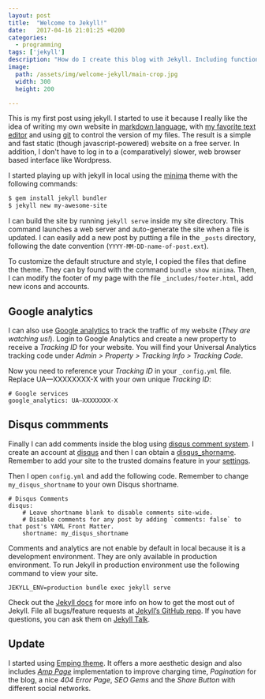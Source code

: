 ```yaml
---
layout: post
title:  "Welcome to Jekyll!"
date:   2017-04-16 21:01:25 +0200
categories:
  - programming
tags: ['jekyll']
description: "How do I create this blog with Jekyll. Including functionalities like disqus comments and google analytics"
image: 
  path: /assets/img/welcome-jekyll/main-crop.jpg
  width: 300
  height: 200

---
```


This is my first post using jekyll.  I started to use it because I really like
the idea of writing my own website in [markdown
language](https://daringfireball.net/projects/markdown/), with [my favorite
text editor](https://github.com/vim/vim) and using [git](https://git-scm.com/)
to control the version of my files.  The result is a simple and fast static
(though javascript-powered) website on a free server.  In addition, I don't have
to log in to a (comparatively) slower, web browser based interface like
Wordpress. 

I started playing up with jekyll in local using the
[minima](https://github.com/jekyll/minima) theme with the following commands:

```bash
$ gem install jekyll bundler
$ jekyll new my-awesome-site
```

I can build the site by running `jekyll serve` inside my site directory. This
command launches a web server and auto-generate the site when a file is updated.
I can easily add a new post by putting a file in the `_posts` directory,
following the date convention (`YYYY-MM-DD-name-of-post.ext`). 

To customize the default structure and style, I copied the files that define the theme.
They can by found with the command `bundle show minima`. 
Then, I can modify the footer of my page with the file `_includes/footer.html`,
add new icons and accounts.

## Google analytics

I can also use [Google
analytics](https://www.google.com/analytics/#?modal_active=none) to track the
traffic of my website (_They are watching us!_).  Login to Google Analytics and
create a new property to receive a *Tracking ID* for your website. You will
find your Universal Analytics tracking code under _Admin > Property > Tracking
Info > Tracking Code_.

Now you need to reference your *Tracking ID* in your `_config.yml` file.
Replace UA—XXXXXXXX-X with your own unique *Tracking ID*:

```
# Google services
google_analytics: UA—XXXXXXXX-X
```

## Disqus commments

Finally I can add comments inside the blog using [disqus comment
system](https://disqus.com/features/).  I create an account at
[disqus](https://disqus.com/) and then I can obtain a
[disqus_shorname](https://disqus.com/admin/universalcode/).  Remember to add
your site to the trusted domains feature in your
[settings](https://help.disqus.com/customer/portal/articles/1261429).

Then I open `config.yml` and add the following code. Remember to change
`my_disqus_shortname` to your own Disqus shortname.

```
# Disqus Comments
disqus:
    # Leave shortname blank to disable comments site-wide.
    # Disable comments for any post by adding `comments: false` to that post's YAML Front Matter.
    shortname: my_disqus_shortname
```

Comments and analytics are not enable by default in local because it is a
development environment. They are only available in production environment.
To run Jekyll in production environment use the following command to view your
site.

```
JEKYLL_ENV=production bundle exec jekyll serve
```

Check out the [Jekyll docs][jekyll-docs] for more info on how to get the most
out of Jekyll. File all bugs/feature requests at [Jekyll’s GitHub
repo][jekyll-gh]. If you have questions, you can ask them on [Jekyll
Talk][jekyll-talk].

## Update

I started using [Emping theme](https://github.com/rmsubekti/emping). It offers
a more aesthetic design and also includes [_Amp
Page_](https://www.ampproject.org) implementation to improve charging time,
_Pagination_ for the blog, a nice _404 Error Page_, _SEO Gems_ and the _Share
Button_ with different social networks.

[jekyll-docs]: https://jekyllrb.com/docs/home
[jekyll-gh]:   https://github.com/jekyll/jekyll
[jekyll-talk]: https://talk.jekyllrb.com/
